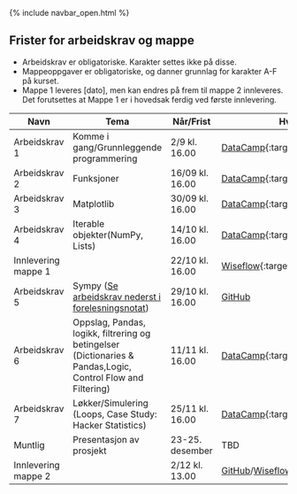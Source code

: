 {% include navbar_open.html %}
## Frister for arbeidskrav og mappe

- Arbeidskrav er obligatoriske. Karakter settes ikke på disse.
- Mappeoppgaver er obligatoriske, og danner grunnlag for karakter A-F på kurset.
- Mappe 1 leveres [dato], men kan endres på frem til mappe 2 innleveres. Det forutsettes at Mappe 1 er i hovedsak ferdig ved første innlevering.  


|Navn <img width=120/>|  Tema <img width=300/>       | Når/Frist  | Hvor?|  Kommentar|
|---------------------|----------------------------------------------------|-------------------|-------------------------|-----|
|Arbeidskrav 1        | Komme i gang/Grunnleggende programmering           | 2/9 kl. 16.00     |[DataCamp](https://learn.datacamp.com/){:target="blank"}|
|Arbeidskrav 2        | Funksjoner                                         | 16/09 kl. 16.00   |[DataCamp](https://learn.datacamp.com/){:target="blank"}|
|Arbeidskrav 3        | Matplotlib                                         | 30/09 kl. 16.00   |[DataCamp](https://learn.datacamp.com/){:target="blank"}|
|Arbeidskrav 4        | Iterable objekter(NumPy, Lists)                    | 14/10 kl. 16.00   |[DataCamp](https://learn.datacamp.com/){:target="blank"}|
|Innlevering mappe 1|                                 | 22/10 kl. 16.00   |[Wiseflow](https://europe.wiseflow.net/login/license/6){:target="blank"}|
|Arbeidskrav 5        | Sympy ([Se arbeidskrav nederst i forelesningsnotat](https://github.com/uit-sok-1003-h21/notebooks/blob/main/5%20-%20sympy.ipynb))                                               | 29/10 kl. 16.00   |[GitHub](https://github.com/uit-sok-1003-h21)|
|Arbeidskrav 6        | Oppslag, Pandas, logikk, filtrering og betingelser <br>(Dictionaries & Pandas,Logic, Control Flow and Filtering)  | 11/11 kl. 16.00   |[DataCamp](https://learn.datacamp.com/){:target="blank"}|
|Arbeidskrav 7        | Løkker/Simulering  (Loops, Case Study: Hacker Statistics)| 25/11 kl. 16.00   |[DataCamp](https://learn.datacamp.com/){:target="blank"}|
|Muntlig               |Presentasjon av prosjekt                                  | 23-25. desember |TBD                         |  20 min per gruppe |
|Innlevering mappe 2|                                              | 2/12 kl. 13.00    | [GitHub](https://github.com/uit-sok-1003-h22)/[Wiseflow](https://europe.wiseflow.net/login/license/6){:target="blank"}|


